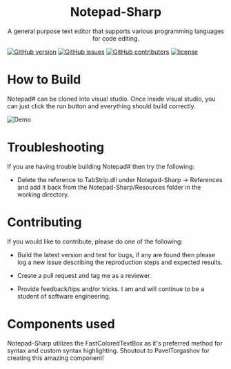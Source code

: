 <h1 align="center">Notepad-Sharp</h1>
<p align="center">
    A general purpose text editor that supports various programming languages for code editing.
</p>

[![GitHub version](https://img.shields.io/badge/version-1.0.0-ff69b4)](https://github.com/Hexman768/Notepad-Sharp/releases/latest)
[![GitHub issues](https://img.shields.io/badge/open%20issues-12-yellow)](https://github.com/Hexman768/Notepad-Sharp/issues?q=is%3Aopen)
[![GitHub contributors](https://img.shields.io/badge/contributers-2-brightgreen)](https://github.com/Hexman768/Notepad-Sharp/contributors)
[![license](https://img.shields.io/badge/license-GNU--v3.0-orange)](https://github.com/Hexman768/Notepad-Sharp/blob/master/LICENSE)

# How to Build
Notepad# can be cloned into visual studio.
Once inside visual studio, you can just click the run button and everything should build correctly.

![Demo](https://user-images.githubusercontent.com/41409007/87869785-f2c48000-c967-11ea-83cf-bf988ef5665f.png)
# Troubleshooting
If you are having trouble building Notepad# then try the following:
* Delete the reference to TabStrip.dll under Notepad-Sharp -> References and add it back from the Notepad-Sharp/Resources folder in the working directory.
# Contributing
If you would like to contribute, please do one of the following:

* Build the latest version and test for bugs, if any are found then please log a new issue
      describing the reproduction steps and expected results.

* Create a pull request and tag me as a reviewer. 

* Provide feedback/tips and/or tricks. I am and will continue to be a student of software engineering. 
# Components used
Notepad-Sharp utilizes the FastColoredTextBox as it's preferred method for syntax and custom syntax highlighting. Shoutout to PavelTorgashov for creating this amazing component!
